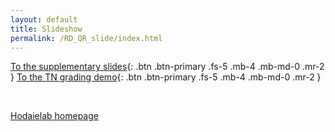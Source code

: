 ```yaml
---
layout: default
title: Slideshow
permalink: /RD_QR_slide/index.html
---
```

[To the supplementary slides](slides.html){: .btn .btn-primary .fs-5 .mb-4 .mb-md-0 .mr-2 }
[To the TN grading demo](../grades){: .btn .btn-primary .fs-5 .mb-4 .mb-md-0 .mr-2 }

<br>

<a href="hodaielab.com" class="btn btn-hodaielab"><span class="icon"></span>Hodaielab homepage</a>
